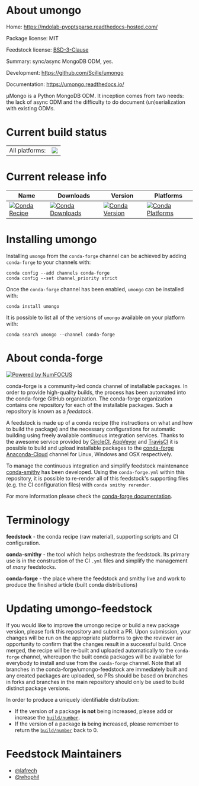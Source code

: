 About umongo
============

Home: https://mdolab-pyoptsparse.readthedocs-hosted.com/

Package license: MIT

Feedstock license: [BSD-3-Clause](https://github.com/conda-forge/umongo-feedstock/blob/master/LICENSE.txt)

Summary: sync/async MongoDB ODM, yes.

Development: https://github.com/Scille/umongo

Documentation: https://umongo.readthedocs.io/

μMongo is a Python MongoDB ODM. It inception comes from two needs: the lack
of async ODM and the difficulty to do document (un)serialization with
existing ODMs.


Current build status
====================


<table><tr><td>All platforms:</td>
    <td>
      <a href="https://dev.azure.com/conda-forge/feedstock-builds/_build/latest?definitionId=13919&branchName=master">
        <img src="https://dev.azure.com/conda-forge/feedstock-builds/_apis/build/status/umongo-feedstock?branchName=master">
      </a>
    </td>
  </tr>
</table>

Current release info
====================

| Name | Downloads | Version | Platforms |
| --- | --- | --- | --- |
| [![Conda Recipe](https://img.shields.io/badge/recipe-umongo-green.svg)](https://anaconda.org/conda-forge/umongo) | [![Conda Downloads](https://img.shields.io/conda/dn/conda-forge/umongo.svg)](https://anaconda.org/conda-forge/umongo) | [![Conda Version](https://img.shields.io/conda/vn/conda-forge/umongo.svg)](https://anaconda.org/conda-forge/umongo) | [![Conda Platforms](https://img.shields.io/conda/pn/conda-forge/umongo.svg)](https://anaconda.org/conda-forge/umongo) |

Installing umongo
=================

Installing `umongo` from the `conda-forge` channel can be achieved by adding `conda-forge` to your channels with:

```
conda config --add channels conda-forge
conda config --set channel_priority strict
```

Once the `conda-forge` channel has been enabled, `umongo` can be installed with:

```
conda install umongo
```

It is possible to list all of the versions of `umongo` available on your platform with:

```
conda search umongo --channel conda-forge
```


About conda-forge
=================

[![Powered by NumFOCUS](https://img.shields.io/badge/powered%20by-NumFOCUS-orange.svg?style=flat&colorA=E1523D&colorB=007D8A)](http://numfocus.org)

conda-forge is a community-led conda channel of installable packages.
In order to provide high-quality builds, the process has been automated into the
conda-forge GitHub organization. The conda-forge organization contains one repository
for each of the installable packages. Such a repository is known as a *feedstock*.

A feedstock is made up of a conda recipe (the instructions on what and how to build
the package) and the necessary configurations for automatic building using freely
available continuous integration services. Thanks to the awesome service provided by
[CircleCI](https://circleci.com/), [AppVeyor](https://www.appveyor.com/)
and [TravisCI](https://travis-ci.com/) it is possible to build and upload installable
packages to the [conda-forge](https://anaconda.org/conda-forge)
[Anaconda-Cloud](https://anaconda.org/) channel for Linux, Windows and OSX respectively.

To manage the continuous integration and simplify feedstock maintenance
[conda-smithy](https://github.com/conda-forge/conda-smithy) has been developed.
Using the ``conda-forge.yml`` within this repository, it is possible to re-render all of
this feedstock's supporting files (e.g. the CI configuration files) with ``conda smithy rerender``.

For more information please check the [conda-forge documentation](https://conda-forge.org/docs/).

Terminology
===========

**feedstock** - the conda recipe (raw material), supporting scripts and CI configuration.

**conda-smithy** - the tool which helps orchestrate the feedstock.
                   Its primary use is in the construction of the CI ``.yml`` files
                   and simplify the management of *many* feedstocks.

**conda-forge** - the place where the feedstock and smithy live and work to
                  produce the finished article (built conda distributions)


Updating umongo-feedstock
=========================

If you would like to improve the umongo recipe or build a new
package version, please fork this repository and submit a PR. Upon submission,
your changes will be run on the appropriate platforms to give the reviewer an
opportunity to confirm that the changes result in a successful build. Once
merged, the recipe will be re-built and uploaded automatically to the
`conda-forge` channel, whereupon the built conda packages will be available for
everybody to install and use from the `conda-forge` channel.
Note that all branches in the conda-forge/umongo-feedstock are
immediately built and any created packages are uploaded, so PRs should be based
on branches in forks and branches in the main repository should only be used to
build distinct package versions.

In order to produce a uniquely identifiable distribution:
 * If the version of a package **is not** being increased, please add or increase
   the [``build/number``](https://docs.conda.io/projects/conda-build/en/latest/resources/define-metadata.html#build-number-and-string).
 * If the version of a package **is** being increased, please remember to return
   the [``build/number``](https://docs.conda.io/projects/conda-build/en/latest/resources/define-metadata.html#build-number-and-string)
   back to 0.

Feedstock Maintainers
=====================

* [@lafrech](https://github.com/lafrech/)
* [@whophil](https://github.com/whophil/)

